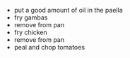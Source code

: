 * put a good amount of oil in the paella
* fry gambas
* remove from pan
* fry chicken
* remove from pan
* peal and chop tomatoes